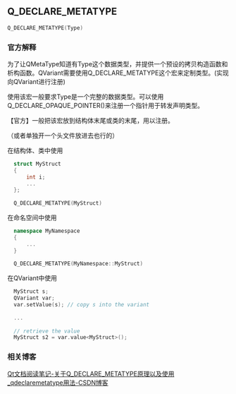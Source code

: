 ## Q_DECLARE_METATYPE

```cpp
Q_DECLARE_METATYPE(Type)
```

### 官方解释

为了让QMetaType知道有Type这个数据类型，并提供一个预设的拷贝构造函数和析构函数。QVariant需要使用Q_DECLARE_METATYPE这个宏来定制类型。(实现向QVariant进行注册)

使用该宏一般要求Type是一个完整的数据类型。可以使用Q_DECLARE_OPAQUE_POINTER()来注册一个指针用于转发声明类型。

【官方】一般把该宏放到结构体末尾或类的末尾，用以注册。

（或者单独开一个头文件放进去也行的）

在结构体、类中使用

```cpp
  struct MyStruct
  {
      int i;
      ...
  };
 
  Q_DECLARE_METATYPE(MyStruct)
```

在命名空间中使用

```cpp
  namespace MyNamespace
  {
      ...
  }
 
  Q_DECLARE_METATYPE(MyNamespace::MyStruct)
```

在QVariant中使用

```cpp
  MyStruct s;
  QVariant var;
  var.setValue(s); // copy s into the variant
 
  ...
 
  // retrieve the value
  MyStruct s2 = var.value<MyStruct>();
```



### 相关博客

[Qt文档阅读笔记-关于Q_DECLARE_METATYPE原理以及使用_qdeclaremetatype用法-CSDN博客](https://blog.csdn.net/qq78442761/article/details/82084295)